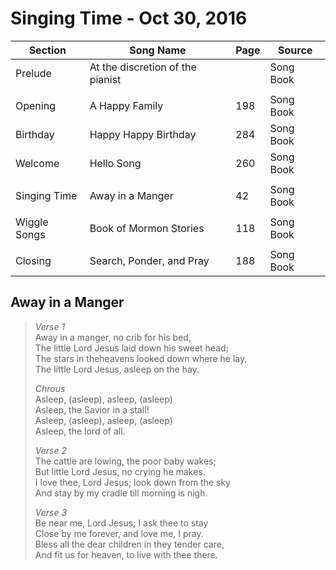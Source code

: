 Singing Time - Oct 30, 2016
===========================

| Section      | Song Name                        | Page | Source    |
|--------------|----------------------------------|------|-----------|
| Prelude      | At the discretion of the pianist |      | Song Book |
|              |                                  |      |           |
| Opening      | A Happy Family                   | 198  | Song Book |
| Birthday     | Happy Happy Birthday             | 284  | Song Book |
| Welcome      | Hello Song                       | 260  | Song Book |
|              |                                  |      |           |
| Singing Time | Away in a Manger                 | 42   | Song Book |
|              |                                  |      |           |
| Wiggle Songs | Book of Mormon Stories           | 118  | Song Book |
|              |                                  |      |           |
| Closing      | Search, Ponder, and Pray         | 188  | Song Book |

Away in a Manger
----------------

> *Verse 1*  
> Away in a manger, no crib for his bed,  
> The little Lord Jesus laid down his sweet head;  
> The stars in theheavens looked down where he lay,  
> The little Lord Jesus, asleep on the hay.
>
> *Chrous*  
> Asleep, (asleep), asleep, (asleep)  
> Asleep, the Savior in a stall!  
> Asleep, (asleep), asleep, (asleep)  
> Asleep, the lord of all.
>
> *Verse 2*  
> The cattle are lowing, the poor baby wakes;  
> But little Lord Jesus, no crying he makes.  
> I love thee, Lord Jesus; look down from the sky  
> And stay by my cradle till morning is nigh.
>
> *Verse 3*  
> Be near me, Lord Jesus; I ask thee to stay  
> Close by me forever, and love me, I pray.  
> Bless all the dear children in they tender care,  
> And fit us for heaven, to live with thee there.